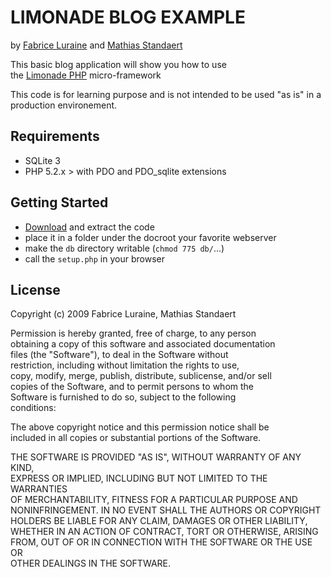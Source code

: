# LIMONADE BLOG EXAMPLE #                                                

by [Fabrice Luraine](http://github.com/sofadesign/) and [Mathias Standaert](http://github.com/organicweb/)
                                                                         
                                                        
This basic blog application will show you how to use                     
the [Limonade PHP](http://limonade-php.github.com/) micro-framework  
                                                                         
This code is for learning purpose and is not intended to be used "as is" 
in a production environement.                                            

## Requirements ##

* SQLite 3
* PHP 5.2.x > with PDO and PDO_sqlite extensions
                                                                         
## Getting Started ##                                                            

* [Download](http://github.com/sofadesign/limonade-blog-example/zipball/master) and extract the code
* place it in a folder under the docroot your favorite webserver
* make the `db` directory writable (`chmod 775 db/`...)
* call the `setup.php` in your browser

                                                                         
## License ##                                                            
                                                                         
Copyright (c) 2009 Fabrice Luraine, Mathias Standaert                    
                                                                         
Permission is hereby granted, free of charge, to any person              
obtaining a copy of this software and associated documentation           
files (the "Software"), to deal in the Software without                  
restriction, including without limitation the rights to use,             
copy, modify, merge, publish, distribute, sublicense, and/or sell        
copies of the Software, and to permit persons to whom the                
Software is furnished to do so, subject to the following                 
conditions:                                                              
                                                                         
The above copyright notice and this permission notice shall be           
included in all copies or substantial portions of the Software.          
                                                                         
THE SOFTWARE IS PROVIDED "AS IS", WITHOUT WARRANTY OF ANY KIND,          
EXPRESS OR IMPLIED, INCLUDING BUT NOT LIMITED TO THE WARRANTIES          
OF MERCHANTABILITY, FITNESS FOR A PARTICULAR PURPOSE AND                 
NONINFRINGEMENT. IN NO EVENT SHALL THE AUTHORS OR COPYRIGHT              
HOLDERS BE LIABLE FOR ANY CLAIM, DAMAGES OR OTHER LIABILITY,             
WHETHER IN AN ACTION OF CONTRACT, TORT OR OTHERWISE, ARISING             
FROM, OUT OF OR IN CONNECTION WITH THE SOFTWARE OR THE USE OR            
OTHER DEALINGS IN THE SOFTWARE.